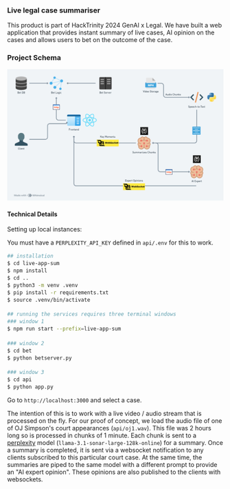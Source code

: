 ### Live legal case summariser

This product is part of HackTrinity 2024 GenAI x Legal. We have built a web application that provides instant summary of live cases, AI opinion on the cases and allows users to bet on the outcome of the case.

### Project Schema

![](schema.png "")

#### Technical Details
Setting up local instances:

You must have a `PERPLEXITY_API_KEY` defined in `api/.env` for this to work.

```bash
## installation
$ cd live-app-sum
$ npm install
$ cd ..
$ python3 -m venv .venv
$ pip install -r requirements.txt
$ source .venv/bin/activate

## running the services requires three terminal windows
### window 1
$ npm run start --prefix=live-app-sum

### window 2
$ cd bet
$ python betserver.py

### window 3
$ cd api
$ python app.py
```

Go to `http://localhost:3000` and select a case.


The intention of this is to work with a live video / audio stream that is processed on the fly. For our proof of concept, we load the audio file of one of OJ Simpson's court appearances (`api/oj1.wav`). This file was 2 hours long so is processed in chunks of 1 minute. Each chunk is sent to a [perplexity](https://perplexit.ai) model (`llama-3.1-sonar-large-128k-online`) for a summary. Once a summary is completed, it is sent via a websocket notification to any clients subscribed to this particular court case. At the same time, the summaries are piped to the same model with a different prompt to provide an "AI expert opinion". These opinions are also published to the clients with websockets.

